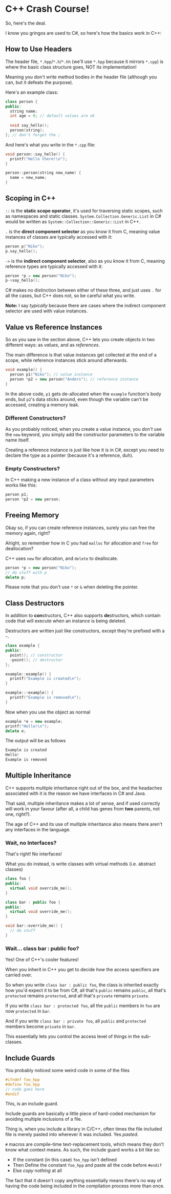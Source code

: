 # C++ Crash Course!

So, here's the deal.

I know you gringos are used to C#, so here's how the basics work in C++:

## How to Use Headers

The header file, `*.hpp`/`*.h`/`*.hh` (we'll use `*.hpp` because it mirrors `*.cpp`) is where the basic class structure goes, NOT its implementation!

Meaning you don't write method bodies in the header file (although you can, but it defeats the purpose).

Here's an example class:

```cpp
class person {
public:
  string name;
  int age = 0; // default values are ok
  
  void say_hello();
  person(string);
}; // don't forget the ;
```
And here's what you write in the `*.cpp` file:

```cpp
void person::say_hello() {
  printf("Hello there!\n");
}

person::person(string new_name) {
  name = new_name;
}
```

## Scoping in C++

`::` is the **static scope operator**, it's used for traversing static scopes, such as namespaces and static classes.
`System.Collection.Generic.List` in C#
would be written as `System::Collection::Generic::List` in C++.

`.` is the **direct component selector** as you know it from C, meaning value instances of classes are typically accessed with it:

```cpp
person p("Niko");
p.say_hello();
```

`->` is the **indirect component selector**, also as you know it from C, meaning reference types are typically accessed with it:

```cpp
person *p = new person("Niko");
p->say_hello();
```

C# makes no distinction between either of these three, and just uses `.` for all the cases, but C++ does not, so be careful what you write.

**Note:** I say _typically_ because there are cases where the indirect component selector are used with value instances.

## Value vs Reference Instances
So as you saw in the section above, C++ lets you create objects in two different ways: as _values_, and as _references_.

The main difference is that value instances get collected at the end of a scope, while reference instances stick around afterwards.

```cpp
void example() {
  person p1("Niko"); // value instance
  person *p2 = new person("Anders"); // reference instance
}
```

In the above code, `p1` gets de-allocated when the `example` function's body ends, but `p2`'s data sticks around, even though the variable can't be accessed, creating a memory leak.

### Different Constructors?
As you probably noticed, when you create a value instance, you _don't_ use the `new` keyword, you simply add the constructor parameters to the variable name itself. 

Creating a reference instance is just like how it is in C#, except you need to declare the type as a pointer (because it's a reference, duh).

### Empty Constructors?

In C++ making a new instance of a class without any input parameters works like this:

```cpp
person p1;
person *p2 = new person;
```

## Freeing Memory
Okay so, if you can create reference instances, surely you can free the memory again, right?

Alright, so remember how in C you had `malloc` for allocation and `free` for deallocation?

C++ uses `new` for allocation, and `delete` to deallocate.

```cpp
person *p = new person("Niko");
// do stuff with p
delete p;
```

Please note that you don't use `*` or `&` when deleting the pointer.

## Class Destructors
In addition to **con**structors, C++ also supports **de**structors, which contain code that will execute when an instance is being deleted.

Destructors are written just like constructors, except they're prefixed with a `~`.

```cpp
class example {
public:
  point(); // constructor
  ~point(); // destructor
};

example::example() {
  printf("Example is created\n");
}

example::~example() {
  printf("Example is removed\n");
}
```

Now when you use the object as normal

```cpp
example *e = new example;
printf("Hello!\n");
delete e;
```

The output will be as follows
```cpp
Example is created
Hello!
Example is removed
```

## Multiple Inheritance
C++ supports multiple inheritance right out of the box, and the headaches associated with it is the reason we have interfaces in C# and Java.

That said, multiple inheritance makes a lot of sense, and if used correctly will work in your favour (after all, a child has genes from **two** parents, not one, right?).

The age of C++ and its use of multiple inheritance also means there aren't any interfaces in the language.

### Wait, no Interfaces?

That's right! No interfaces!

What you do instead, is write classes with virtual methods (i.e. abstract classes)

```cpp
class foo {
public:
  virtual void override_me();
}

class bar : public foo {
public:
  virtual void override_me();
}

void bar::override_me() {
  // do stuff
}
```

### Wait... class bar : public foo?
Yes! One of C++'s cooler features!

When you inherit in C++ you get to decide _how_ the access specifiers are carried over.

So when you write `class bar : public foo`, the class is inherited exactly how you'd expect it to be from C#, all that's `public` remains `public`, all that's `protected` remains `protected`, and all that's `private` remains `private`.

If you write `class bar : protected foo`, all the `public` members in `foo` are now `protected` in `bar`.

And if you write `class bar : private foo`, all `public` and `protected` members become `private` in `bar`.

This essentially lets you control the access level of things in the sub-classes.

## Include Guards
You probably noticed some weird code in some of the files
```cpp
#ifndef foo_hpp
#define foo_hpp
// code goes here
#endif
```
This, is an include guard.

Include guards are basically a little piece of hard-coded mechanism for avoiding multiple inclusions of a file.

Thing is, when you include a library in C/C++, often times the file included file is merely pasted into wherever it was included. Yes _pasted_. 

`#` macros are compile-time text-replacement tools, which means they don't know what context means. As such, the include guard works a bit like so:

* If the constant (in this case) `foo_hpp` isn't defined
* Then Define the constant `foo_hpp` and paste all the code before `#endif`
* Else _copy nothing_ at all

The fact that it doesn't copy anything essentially means there's no way of having the code being included in the compilation process more than once.
